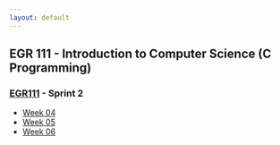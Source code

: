 ```yaml
---
layout: default
---
```


## EGR 111 - Introduction to Computer Science (C Programming)

### [EGR111](../) - Sprint 2

- [Week 04](week04)
- [Week 05](week05)
- [Week 06](week06)

